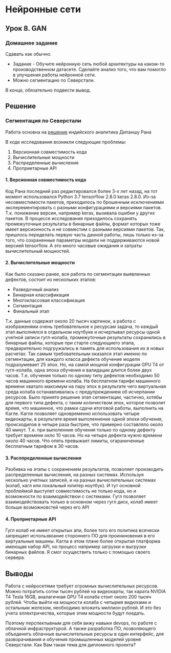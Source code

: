 # Нейронные сети

## Урок 8. GAN

### Домашнее задание

Сдавать как обычно.

- Задание - Обучите нейронную сеть любой архитектуры на каком-то производственном датасете. Сделайте анализ того, что вам помогло в улучшения работы нейронной сети.
- Можно сегментацию по Северстали.

В конце, обязательно подвести вывод.

## Решение

### Сегментация по Северстали

Работа основна на [решение](https://github.com/ml-projects-rana/Steel-Defect-Detection---Image-Segmentation-using-Keras-and-Tensorflow) индийского аналитика Дипаншу Рана

В ходе исследования возникли следующие проблемы:

1. Версионная совместимость кода
2. Вычислительные мощности
3. Распределенные вычисления
4. Проприетарные API

#### 1. Версионная совместимость кода

Код Рана последний раз редактировался более 3-х лет назад, на тот момент использовался Python 3.7 tensorflow 2.8.0 keras 2.8.0. 
Из-за несовместимости пакетов, приходилось по брошенным исключениями эксперементировать с разными конфигурациями и версиями пакетов. Т.к. понижение версии, например keras, вызивала ошибки у других пакетов. 
В процессе исследования приходилось сохранять промежуточные результаты в бинарные файлы, формат которых тоже имеет версионность и не совместим с разными версиями пакетов. Так, пришлось переделать первую часть данной работы, лишь только из-за того, что сохраненные параметры модели не поддерживаются новой версией tensorflow. А это много часовые ожидания и затраты вычислительный мощностей.

#### 2. Вычислительные мощности

Как было сказано ранее, вся работа по сегментации выявленных дефектов, состоит из нескольких этапов:
- Разведочный анализ
- Бинарная классификация
- Многоклассовая классификация
- Сегментация
- Финальный этап

Т.к. данные содержат около 20 тысяч картинок, а работа с изображенями очень требовательное к ресурсам задача, то каждый этап выполнялся в отдельном ноутбуке и исчерпывал ресурсы одной учетной записи гугл-колаба, промежуточные результаты сохранились в бинарные файлы, которые при старте следующиего этапа, предварительно подгружались в память для использования их в новых расчетах.
Так самым требовательным оказался этап именно по сегментации, для каждого класса дефекта обучение модели подразумевает 25 эпох. Но, на самой мощной конфигурации GPU T4 от гугл-колаба, одна эпоха обучения и валидации длится более двух часов. Т.е. обучения только по одному типу дефектов необходимо 50 часов машинного времени колаба. На бесплатном тарифе машинного времени хватало максимум на пару эпох в результате чего виртуальная среда колаба останавливалась с предупреждением об исчерпании ресурсов.
Было принято решение этап сегментации, частично, хотябы для первого типа дефекта, с таким количеством эпох, которое позволит время, что машинное, что рамки сдачи итоговой работы, выполнить на Кагле.
Кагле позволяет одновременно использовать четыре видеокарты, в результате время выполеннение одной эпохи обучения, происходилов в четыре раза быстрее, что примерно составляло около 40 минут. Т.е. при выполенние обучения только по одному дефекту требует времени окло 10 часов. Но на четыре дефекта нужно времени около 40 часов. Что опять превыжает лимиты, огараниченные бесплатным тарифом в 30 часов.

#### 3. Расппределенные вычисления

Разбивка на этапы с сохранением результатов, позволяет производить распределенные вычисления, на разных системах. Используя несколько учетных записей, и на разных вычислительных системах (колаб, кагл или локальный юпитер ноутбук).
И тут основной проблеймой выступет совместимость не только кода, но и возможности по взаимодействюи с системами.
Гугл позволяет взаимодействовать только в основном через гугл диск, колаб имеет больше возможновстей через его API

#### 4. Проприетарные АPI

Гугл колаб не имеет открытых апи, более того его политика всячески запрещает использвоание стороннего ПО для проинкновения в его виртуальные машины. Кагла в этом плане более открытая платформа имеющая набор API, но процесс например загрузки и выгрузки бинарных файлов. Я смог осуществить только с помощью своего сервера.

## Выводы

Работа с нейросетями требует огромных вычислительных ресурсов. 
Можно потратить сотни тысяч рублей на видеокарты, так карата NVIDIA T4 Tesla 16GB, аналагичная GPU T4 колаба стоит около 200 тысяч рублей. Чтобы выйти на мощности колаба с четырмя видюхами и остальным железом, необходимо вложить миллион рублей. И это без учета эллектричества, которые этим мощности будут поедать.

Поэтому перспектывным для себя вижу навыки devops, по работе с облачной инфраструктурой. А также разработка ПО, позволяющего объеденить облачные вычислительные ресурсы в один интерфейс, для разворачивания и обучения промышленных моделей уровня Северстали.
Как Вам такая тема для дипломного проекта?